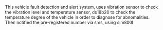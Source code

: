 This vehicle fault detection and alert system, uses vibration sensor to check the vibration level and temperature sensor, ds18b20 to check the temperature degree of the vehicle in order to diagnose for abnomalities. Then notified the pre-registered number via sms, using sim800l
